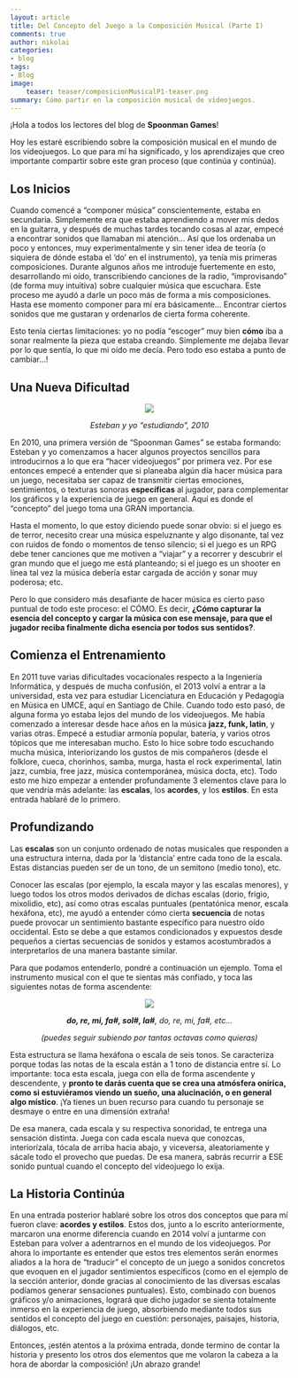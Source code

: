 ```yaml
---
layout: article
title: Del Concepto del Juego a la Composición Musical (Parte I)
comments: true
author: nikolai
categories:
- blog
tags:
- Blog
image:
    teaser: teaser/composicionMusicalP1-teaser.png
summary: Cómo partir en la composición musical de videojuegos.
---
```


¡Hola a todos los lectores del blog de **Spoonman Games**!

Hoy les estaré escribiendo sobre la composición musical en el mundo de los videojuegos. Lo que para mí ha significado, y los aprendizajes que creo importante compartir sobre este gran proceso (que continúa y continúa).

## Los Inicios

Cuando comencé a “componer música” conscientemente, estaba en secundaria. Simplemente era que estaba aprendiendo a mover mis dedos en la guitarra, y después de muchas tardes tocando cosas al azar, empecé a encontrar sonidos que llamaban mi atención… Así que los ordenaba un poco y entonces, muy experimentalmente y sin tener idea de teoría (o siquiera de dónde estaba el ‘do’ en el instrumento), ya tenía mis primeras composiciones. Durante algunos años me introduje fuertemente en esto, desarrollando mi oído, transcribiendo canciones de la radio, “improvisando” (de forma muy intuitiva) sobre cualquier música que escuchara. Este proceso me ayudó a darle un poco más de forma a mis composiciones. Hasta ese momento componer para mí era básicamente… Encontrar ciertos sonidos que me gustaran y ordenarlos de cierta forma coherente.

Esto tenía ciertas limitaciones: yo no podía “escoger” muy bien **cómo** iba a sonar realmente la pieza que estaba creando. Simplemente me dejaba llevar por lo que sentía, lo que mi oído me decía. Pero todo eso estaba a punto de cambiar…!

## Una Nueva Dificultad

<p align="center"><img src="http://www.spoonmangames.cl/images/blog/nikolai-esteban_estudiando.png"></p>
<p align="center"><i>Esteban y yo “estudiando”, 2010</i></p>

En 2010, una primera versión de “Spoonman Games” se estaba formando: Esteban y yo comenzamos a hacer algunos proyectos sencillos para introducirnos a lo que era “hacer videojuegos” por primera vez. Por ese entonces empecé a entender que si planeaba algún día hacer música para un juego, necesitaba ser capaz de transmitir ciertas emociones, sentimientos, o texturas sonoras **específicas** al jugador, para complementar los gráficos y la experiencia de juego en general. Aquí es donde el “concepto” del juego toma una GRAN importancia.

Hasta el momento, lo que estoy diciendo puede sonar obvio: si el juego es de terror, necesito crear una música espeluznante y algo disonante, tal vez con ruidos de fondo o momentos de tenso silencio; si el juego es un RPG debe tener canciones que me motiven a “viajar” y a recorrer y descubrir el gran mundo que el juego me está planteando; si el juego es un shooter en línea tal vez la música debería estar cargada de acción y sonar muy poderosa; etc.

Pero lo que considero más desafiante de hacer música es cierto paso puntual de todo este proceso: el CÓMO. Es decir, **¿Cómo capturar la esencia del concepto y cargar la música con ese mensaje, para que el jugador reciba finalmente dicha esencia por todos sus sentidos?**.

## Comienza el Entrenamiento

En 2011 tuve varias dificultades vocacionales respecto a la Ingeniería Informática, y después de mucha confusión, el 2013 volví a entrar a la universidad, esta vez para estudiar Licenciatura en Educación y Pedagogía en Música en UMCE, aquí en Santiago de Chile. Cuando todo esto pasó, de alguna forma yo estaba lejos del mundo de los videojuegos. Me había comenzado a interesar desde hace años en la música **jazz, funk, latin**, y varias otras. Empecé a estudiar armonía popular, batería, y varios otros tópicos que me interesaban mucho. Esto lo hice sobre todo escuchando mucha música, interiorizando los gustos de mis compañeros (desde el folklore, cueca, chorinhos, samba, murga, hasta el rock experimental, latin jazz, cumbia, free jazz, música contemporánea, música docta, etc). Todo esto me hizo empezar a entender profundamente 3 elementos clave para lo que vendría más adelante: las **escalas**, los **acordes**, y los **estilos**. En esta entrada hablaré de lo primero.

## Profundizando

Las **escalas** son un conjunto ordenado de notas musicales que responden a una estructura interna, dada por la ‘distancia’ entre cada tono de la escala. Estas distancias pueden ser de un tono, de un semitono (medio tono), etc.

Conocer las escalas (por ejemplo, la escala mayor y las escalas menores), y luego todos los otros modos derivados de dichas escalas (dorio, frigio, mixolidio, etc), así como otras escalas puntuales (pentatónica menor, escala hexáfona, etc), me ayudó a entender cómo cierta **secuencia** de notas puede provocar un sentimiento bastante específico para nuestro oído occidental. Esto se debe a que estamos condicionados y expuestos desde pequeños a ciertas secuencias de sonidos y estamos acostumbrados a interpretarlos de una manera bastante similar.

Para que podamos entenderlo, pondré a continuación un ejemplo. Toma el instrumento musical con el que te sientas más confiado, y toca las siguientes notas de forma ascendente:

<p align="center"><img src="http://www.spoonmangames.cl/images/blog/hexafona.png"></p>
<p align="center"><i><b>do, re, mi, fa#, sol#, la#</b>, do, re, mi, fa#, etc…</i></p>
<p align="center"><i>(puedes seguir subiendo por tantas octavas como quieras)</i></p>

Esta estructura se llama hexáfona o escala de seis tonos. Se caracteriza porque todas las notas de la escala están a 1 tono de distancia entre sí. Lo importante: toca esta escala, juega con ella de forma ascendente y descendente, y **pronto te darás cuenta que se crea una atmósfera onírica, como si estuviéramos viendo un sueño, una alucinación, o en general algo místico**. ¡Ya tienes un buen recurso para cuando tu personaje se desmaye o entre en una dimensión extraña!

De esa manera, cada escala y su respectiva sonoridad, te entrega una sensación distinta. Juega con cada escala nueva que conozcas, interiorízala, tócala de arriba hacia abajo, y viceversa, aleatoriamente y sácale todo el provecho que puedas. De esa manera, sabrás recurrir a ESE sonido puntual cuando el concepto del videojuego lo exija. 

## La Historia Continúa

En una entrada posterior hablaré sobre los otros dos conceptos que para mí fueron clave: **acordes y estilos**. Estos dos, junto a lo escrito anteriormente, marcaron una enorme diferencia cuando en 2014 volví a juntarme con Esteban para volver a adentrarnos en el mundo de los videojuegos. Por ahora lo importante es entender que estos tres elementos serán enormes aliados a la hora de “traducir” el concepto de un juego a sonidos concretos que evoquen en el jugador sentimientos específicos (como en el ejemplo de la sección anterior, donde gracias al conocimiento de las diversas escalas podíamos generar sensaciones puntuales). Esto, combinado con buenos gráficos y/o animaciones, logrará que dicho jugador se sienta totalmente inmerso en la experiencia de juego, absorbiendo mediante todos sus sentidos el concepto del juego en cuestión: personajes, paisajes, historia, diálogos, etc.

Entonces, ¡estén atentos a la próxima entrada, donde termino de contar la historia y presento los otros dos elementos que me volaron la cabeza a la hora de abordar la composición! ¡Un abrazo grande!
